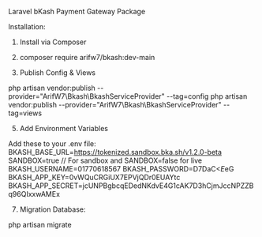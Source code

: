 Laravel bKash Payment Gateway Package

Installation:
1. Install via Composer
2. composer require arifw7/bkash:dev-main

3. Publish Config & Views

php artisan vendor:publish --provider="ArifW7\Bkash\BkashServiceProvider" --tag=config
php artisan vendor:publish --provider="ArifW7\Bkash\BkashServiceProvider" --tag=views

5. Add Environment Variables

Add these to your .env file:
BKASH_BASE_URL=https://tokenized.sandbox.bka.sh/v1.2.0-beta
SANDBOX=true // For sandbox and SANDBOX=false for live
BKASH_USERNAME=01770618567
BKASH_PASSWORD=D7DaC<*E*eG
BKASH_APP_KEY=0vWQuCRGiUX7EPVjQDr0EUAYtc
BKASH_APP_SECRET=jcUNPBgbcqEDedNKdvE4G1cAK7D3hCjmJccNPZZBq96QIxxwAMEx

7. Migration Database:
   
php artisan migrate

